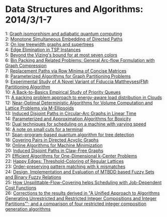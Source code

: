 # Data Structures and Algorithms: 2014/3/1-7  
1: [Graph isomorphism and adiabatic quantum computing](https://doi.org/10.48550/arXiv.1304.5773)  
2: [Monotone Simultaneous Embedding of Directed Paths](https://doi.org/10.48550/arXiv.1310.6955)  
3: [On low treewidth graphs and supertrees](https://doi.org/10.48550/arXiv.1402.7224)  
4: [Edge Elimination in TSP Instances](https://doi.org/10.48550/arXiv.1402.7301)  
5: [Beyond the Vizing's bound for at most seven colors](https://doi.org/10.48550/arXiv.1211.5031)  
6: [Bin Packing and Related Problems: General Arc-flow Formulation with  Graph Compression](https://doi.org/10.48550/arXiv.1310.6887)  
7: [Replacement Paths via Row Minima of Concise Matrices](https://doi.org/10.48550/arXiv.1310.8062)  
8: [Parameterized Algorithms for Graph Partitioning Problems](https://doi.org/10.48550/arXiv.1403.0099)  
9: [Experimental Study of A Novel Variant of Fiduccia Mattheyses(FM)  Partitioning Algorithm](https://doi.org/10.48550/arXiv.1403.0224)  
10: [A Back-to-Basics Empirical Study of Priority Queues](https://doi.org/10.48550/arXiv.1403.0252)  
11: [A packing problem approach to energy-aware load distribution in Clouds](https://doi.org/10.48550/arXiv.1403.0493)  
12: [Near-Optimal Deterministic Algorithms for Volume Computation and Lattice  Problems via M-Ellipsoids](https://doi.org/10.48550/arXiv.1201.5972)  
13: [Induced Disjoint Paths in Circular-Arc Graphs in Linear Time](https://doi.org/10.48550/arXiv.1403.0789)  
14: [Parameterized and Approximation Algorithms for Boxicity](https://doi.org/10.48550/arXiv.1201.5958)  
15: [Dual techniques for scheduling on a machine with varying speed](https://doi.org/10.48550/arXiv.1211.6216)  
16: [A note on small cuts for a terminal](https://doi.org/10.48550/arXiv.1306.2578)  
17: [Span-program-based quantum algorithm for tree detection](https://doi.org/10.48550/arXiv.1309.7713)  
18: [Covering Pairs in Directed Acyclic Graphs](https://doi.org/10.48550/arXiv.1310.5037)  
19: [Online Algorithms for Machine Minimization](https://doi.org/10.48550/arXiv.1403.0486)  
20: [Induced Disjoint Paths in Claw-Free Graphs](https://doi.org/10.48550/arXiv.1202.4419)  
21: [Efficient Algorithms for One-Dimensional k-Center Problems](https://doi.org/10.48550/arXiv.1301.7512)  
22: [Happy Edges: Threshold-Coloring of Regular Lattices](https://doi.org/10.48550/arXiv.1306.2053)  
23: [Order-preserving pattern matching with k mismatches](https://doi.org/10.48550/arXiv.1309.6453)  
24: [Design, Implementation and Evaluation of MTBDD based Fuzzy Sets and  Binary Fuzzy Relations](https://doi.org/10.48550/arXiv.1403.1279)  
25: [How Unsplittable-Flow-Covering helps Scheduling with Job-Dependent Cost  Functions](https://doi.org/10.48550/arXiv.1403.1376)  
26: [Corrections to the results derived in "A Unified Approach to Algorithms  Generating Unrestricted and Restricted Integer Compositions and Integer  Partitions"'; and a comparison of four restricted integer composition  generation algorithms](https://doi.org/10.48550/arXiv.1403.1556)  